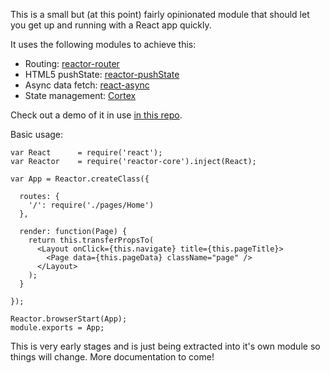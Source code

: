 This is a small but (at this point) fairly opinionated module that should let you get up and running with a React app quickly.

It uses the following modules to achieve this:
- Routing: [reactor-router](https://github.com/natew/reactor-router)
- HTML5 pushState: [reactor-pushState](https://github.com/natew/reactor-pushState)
- Async data fetch: [react-async](https://github.com/andreypopp/react-async)
- State management: [Cortex](https://github.com/kaelzhang/cortex)

Check out a demo of it in use [in this repo](https://github.com/natew/reactor-demo).

Basic usage:

    var React      = require('react');
    var Reactor    = require('reactor-core').inject(React);

    var App = Reactor.createClass({

      routes: {
        '/': require('./pages/Home')
      },

      render: function(Page) {
        return this.transferPropsTo(
          <Layout onClick={this.navigate} title={this.pageTitle}>
            <Page data={this.pageData} className="page" />
          </Layout>
        );
      }

    });

    Reactor.browserStart(App);
    module.exports = App;

This is very early stages and is just being extracted into it's own module so things will change. More documentation to come!